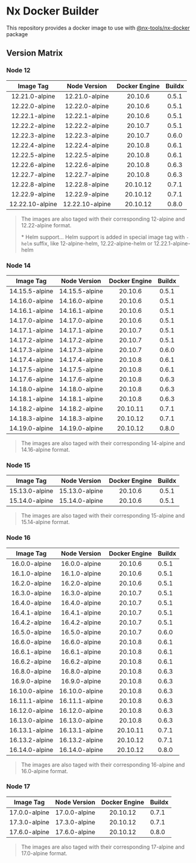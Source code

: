 # Nx Docker Builder

This repository provides a docker image to use with [@nx-tools/nx-docker](https://github.com/gperdomor/nx-tools/tree/master/packages/nx-docker) package

## Version Matrix

### Node 12

|    Image Tag    |  Node Version   | Docker Engine | Buildx |
| :-------------: | :-------------: | :-----------: | :----: |
| 12.21.0-alpine  | 12.21.0-alpine  |    20.10.6    | 0.5.1  |
| 12.22.0-alpine  | 12.22.0-alpine  |    20.10.6    | 0.5.1  |
| 12.22.1-alpine  | 12.22.1-alpine  |    20.10.6    | 0.5.1  |
| 12.22.2-alpine  | 12.22.2-alpine  |    20.10.7    | 0.5.1  |
| 12.22.3-alpine  | 12.22.3-alpine  |    20.10.7    | 0.6.0  |
| 12.22.4-alpine  | 12.22.4-alpine  |    20.10.8    | 0.6.1  |
| 12.22.5-alpine  | 12.22.5-alpine  |    20.10.8    | 0.6.1  |
| 12.22.6-alpine  | 12.22.6-alpine  |    20.10.8    | 0.6.3  |
| 12.22.7-alpine  | 12.22.7-alpine  |    20.10.8    | 0.6.3  |
| 12.22.8-alpine  | 12.22.8-alpine  |   20.10.12    | 0.7.1  |
| 12.22.9-alpine  | 12.22.9-alpine  |   20.10.12    | 0.7.1  |
| 12.22.10-alpine | 12.22.10-alpine |   20.10.12    | 0.8.0  |

> The images are also taged with their corresponding 12-alpine and 12.22-alpine format.
>
> \* Helm support... Helm support is added in special image tag with `-helm` suffix, like 12-alpine-helm, 12.22-alpine-helm or 12.22.1-alpine-helm

### Node 14

|   Image Tag    |  Node Version  | Docker Engine | Buildx |
| :------------: | :------------: | :-----------: | :----: |
| 14.15.5-alpine | 14.15.5-alpine |    20.10.6    | 0.5.1  |
| 14.16.0-alpine | 14.16.0-alpine |    20.10.6    | 0.5.1  |
| 14.16.1-alpine | 14.16.1-alpine |    20.10.6    | 0.5.1  |
| 14.17.0-alpine | 14.17.0-alpine |    20.10.6    | 0.5.1  |
| 14.17.1-alpine | 14.17.1-alpine |    20.10.7    | 0.5.1  |
| 14.17.2-alpine | 14.17.2-alpine |    20.10.7    | 0.5.1  |
| 14.17.3-alpine | 14.17.3-alpine |    20.10.7    | 0.6.0  |
| 14.17.4-alpine | 14.17.4-alpine |    20.10.8    | 0.6.1  |
| 14.17.5-alpine | 14.17.5-alpine |    20.10.8    | 0.6.1  |
| 14.17.6-alpine | 14.17.6-alpine |    20.10.8    | 0.6.3  |
| 14.18.0-alpine | 14.18.0-alpine |    20.10.8    | 0.6.3  |
| 14.18.1-alpine | 14.18.1-alpine |    20.10.8    | 0.6.3  |
| 14.18.2-alpine | 14.18.2-alpine |   20.10.11    | 0.7.1  |
| 14.18.3-alpine | 14.18.3-alpine |   20.10.12    | 0.7.1  |
| 14.19.0-alpine | 14.19.0-alpine |   20.10.12    | 0.8.0  |

> The images are also taged with their corresponding 14-alpine and 14.16-alpine format.

### Node 15

|   Image Tag    |  Node Version  | Docker Engine | Buildx |
| :------------: | :------------: | :-----------: | :----: |
| 15.13.0-alpine | 15.13.0-alpine |    20.10.6    | 0.5.1  |
| 15.14.0-alpine | 15.14.0-alpine |    20.10.6    | 0.5.1  |

> The images are also taged with their corresponding 15-alpine and 15.14-alpine format.

### Node 16

|   Image Tag    |  Node Version  | Docker Engine | Buildx |
| :------------: | :------------: | :-----------: | ------ |
| 16.0.0-alpine  | 16.0.0-alpine  |    20.10.6    | 0.5.1  |
| 16.1.0-alpine  | 16.1.0-alpine  |    20.10.6    | 0.5.1  |
| 16.2.0-alpine  | 16.2.0-alpine  |    20.10.6    | 0.5.1  |
| 16.3.0-alpine  | 16.3.0-alpine  |    20.10.7    | 0.5.1  |
| 16.4.0-alpine  | 16.4.0-alpine  |    20.10.7    | 0.5.1  |
| 16.4.1-alpine  | 16.4.1-alpine  |    20.10.7    | 0.5.1  |
| 16.4.2-alpine  | 16.4.2-alpine  |    20.10.7    | 0.5.1  |
| 16.5.0-alpine  | 16.5.0-alpine  |    20.10.7    | 0.6.0  |
| 16.6.0-alpine  | 16.6.0-alpine  |    20.10.8    | 0.6.1  |
| 16.6.1-alpine  | 16.6.1-alpine  |    20.10.8    | 0.6.1  |
| 16.6.2-alpine  | 16.6.2-alpine  |    20.10.8    | 0.6.1  |
| 16.8.0-alpine  | 16.8.0-alpine  |    20.10.8    | 0.6.3  |
| 16.9.0-alpine  | 16.9.0-alpine  |    20.10.8    | 0.6.3  |
| 16.10.0-alpine | 16.10.0-alpine |    20.10.8    | 0.6.3  |
| 16.11.1-alpine | 16.11.1-alpine |    20.10.8    | 0.6.3  |
| 16.12.0-alpine | 16.12.0-alpine |    20.10.8    | 0.6.3  |
| 16.13.0-alpine | 16.13.0-alpine |    20.10.8    | 0.6.3  |
| 16.13.1-alpine | 16.13.1-alpine |   20.10.11    | 0.7.1  |
| 16.13.2-alpine | 16.13.2-alpine |   20.10.12    | 0.7.1  |
| 16.14.0-alpine | 16.14.0-alpine |   20.10.12    | 0.8.0  |

> The images are also taged with their corresponding 16-alpine and 16.0-alpine format.

### Node 17

|   Image Tag   | Node Version  | Docker Engine | Buildx |
| :-----------: | :-----------: | :-----------: | ------ |
| 17.0.0-alpine | 17.0.0-alpine |   20.10.12    | 0.7.1  |
| 17.3.0-alpine | 17.3.0-alpine |   20.10.12    | 0.7.1  |
| 17.6.0-alpine | 17.6.0-alpine |   20.10.12    | 0.8.0  |

> The images are also taged with their corresponding 17-alpine and 17.0-alpine format.
